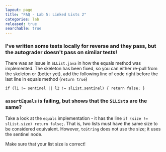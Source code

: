 ```yaml
---
layout: page
title: "FAQ - Lab 5: Linked Lists 2"
categories: lab
released: true
searchable: true
---
```

### I've written some tests locally for reverse and they pass, but the autograder doesn't pass on similar tests!

There was an issue in `SLList.java` in how the equals method was implemented. The skeleton has been fixed, so you can either re-pull 
from the skeleton or (better yet), add the following line of code right before the last line in equals method (`return true`)

`if (l1 != sentinel || l2 != slList.sentinel) {
                return false;
        }`

### `assertEquals` is failing, but shows that the `SLList`s are the same?

Take a look at the `equals` implementation - it has the line
`if (size != slList.size) return false;`. That is, two lists must have the same
size to be considered equivalent. However, `toString` does not use the size;
it uses the sentinel node.

Make sure that your list size is correct!
